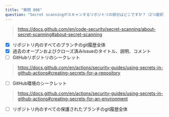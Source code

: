 ```yaml
---
title: "質問 008"
question: "Secret scanningがスキャンするリポジトリの部分はどこですか？（2つ選択）"
---
```



> https://docs.github.com/en/code-security/secret-scanning/about-secret-scanning#about-secret-scanning
- [x] リポジトリ内のすべてのブランチのgit履歴全体
- [x] 過去のオープンおよびクローズ済みIssueのタイトル、説明、コメント
- [ ] GitHubリポジトリのシークレット
> https://docs.github.com/en/actions/security-guides/using-secrets-in-github-actions#creating-secrets-for-a-repository
- [ ] GitHub環境のシークレット
> https://docs.github.com/en/actions/security-guides/using-secrets-in-github-actions#creating-secrets-for-an-environment
- [ ] リポジトリ内のすべての保護されたブランチのgit履歴全体
